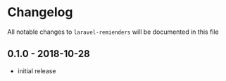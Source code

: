 # Changelog

All notable changes to `laravel-remienders` will be documented in this file

## 0.1.0 - 2018-10-28

- initial release

